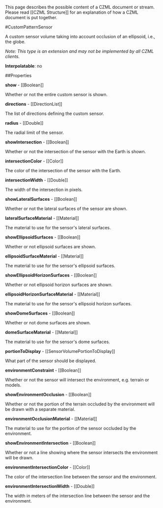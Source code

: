This page describes the possible content of a CZML document or stream.  Please read [[CZML Structure]] for an explanation of how a CZML document is put together.

#CustomPatternSensor

A custom sensor volume taking into account occlusion of an ellipsoid, i.e., the globe.

_Note: This type is an extension and may not be implemented by all CZML clients._

**Interpolatable**: no

##Properties

**show** - [[Boolean]]

Whether or not the entire custom sensor is shown.


**directions** - [[DirectionList]]

The list of directions defining the custom sensor.


**radius** - [[Double]]

The radial limit of the sensor.


**showIntersection** - [[Boolean]]

Whether or not the intersection of the sensor with the Earth is shown.


**intersectionColor** - [[Color]]

The color of the intersection of the sensor with the Earth.


**intersectionWidth** - [[Double]]

The width of the intersection in pixels.


**showLateralSurfaces** - [[Boolean]]

Whether or not the lateral surfaces of the sensor are shown.


**lateralSurfaceMaterial** - [[Material]]

The material to use for the sensor's lateral surfaces.


**showEllipsoidSurfaces** - [[Boolean]]

Whether or not ellipsoid surfaces are shown.


**ellipsoidSurfaceMaterial** - [[Material]]

The material to use for the sensor's ellipsoid surfaces.


**showEllipsoidHorizonSurfaces** - [[Boolean]]

Whether or not ellipsoid horizon surfaces are shown.


**ellipsoidHorizonSurfaceMaterial** - [[Material]]

The material to use for the sensor's ellipsoid horizon surfaces.


**showDomeSurfaces** - [[Boolean]]

Whether or not dome surfaces are shown.


**domeSurfaceMaterial** - [[Material]]

The material to use for the sensor's dome surfaces.


**portionToDisplay** - [[SensorVolumePortionToDisplay]]

What part of the sensor should be displayed.


**environmentConstraint** - [[Boolean]]

Whether or not the sensor will intersect the environment, e.g. terrain or models.


**showEnvironmentOcclusion** - [[Boolean]]

Whether or not the portion of the terrain occluded by the environment will be drawn with a separate material.


**environmentOcclusionMaterial** - [[Material]]

The material to use for the portion of the sensor occluded by the environment.


**showEnvironmentIntersection** - [[Boolean]]

Whether or not a line showing where the sensor intersects the environment will be drawn.


**environmentIntersectionColor** - [[Color]]

The color of the intersection line between the sensor and the environment.


**environmentIntersectionWidth** - [[Double]]

The width in meters of the intersection line between the sensor and the environment.


